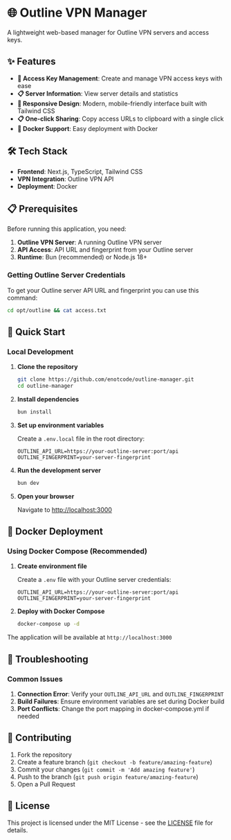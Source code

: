 # 🌐 Outline VPN Manager

A lightweight web-based manager for Outline VPN servers and access keys.

## ✨ Features

- **🔑 Access Key Management**: Create and manage VPN access keys with ease
- **📋 Server Information**: View server details and statistics
- **📱 Responsive Design**: Modern, mobile-friendly interface built with Tailwind CSS
- **📋 One-click Sharing**: Copy access URLs to clipboard with a single click
- **🐳 Docker Support**: Easy deployment with Docker

## 🛠️ Tech Stack

- **Frontend**: Next.js, TypeScript, Tailwind CSS
- **VPN Integration**: Outline VPN API
- **Deployment**: Docker

## 📋 Prerequisites

Before running this application, you need:

1. **Outline VPN Server**: A running Outline VPN server
2. **API Access**: API URL and fingerprint from your Outline server
3. **Runtime**: Bun (recommended) or Node.js 18+

### Getting Outline Server Credentials

To get your Outline server API URL and fingerprint you can use this command:

```bash
cd opt/outline && cat access.txt
```

## 🚀 Quick Start

### Local Development

1. **Clone the repository**

   ```bash
   git clone https://github.com/enotcode/outline-manager.git
   cd outline-manager
   ```

2. **Install dependencies**

   ```bash
   bun install
   ```

3. **Set up environment variables**

   Create a `.env.local` file in the root directory:

   ```env
   OUTLINE_API_URL=https://your-outline-server:port/api
   OUTLINE_FINGERPRINT=your-server-fingerprint
   ```

4. **Run the development server**

   ```bash
   bun dev
   ```

5. **Open your browser**

   Navigate to [http://localhost:3000](http://localhost:3000)

## 🐳 Docker Deployment

### Using Docker Compose (Recommended)

1. **Create environment file**

   Create a `.env` file with your Outline server credentials:

   ```env
   OUTLINE_API_URL=https://your-outline-server:port/api
   OUTLINE_FINGERPRINT=your-server-fingerprint
   ```

2. **Deploy with Docker Compose**
   ```bash
   docker-compose up -d
   ```

The application will be available at `http://localhost:3000`

## 🐛 Troubleshooting

### Common Issues

1. **Connection Error**: Verify your `OUTLINE_API_URL` and `OUTLINE_FINGERPRINT`
2. **Build Failures**: Ensure environment variables are set during Docker build
3. **Port Conflicts**: Change the port mapping in docker-compose.yml if needed

## 🤝 Contributing

1. Fork the repository
2. Create a feature branch (`git checkout -b feature/amazing-feature`)
3. Commit your changes (`git commit -m 'Add amazing feature'`)
4. Push to the branch (`git push origin feature/amazing-feature`)
5. Open a Pull Request

## 📄 License

This project is licensed under the MIT License - see the [LICENSE](LICENSE) file for details.
